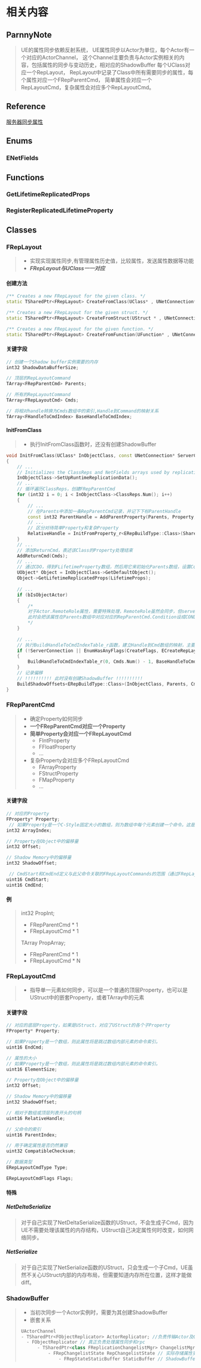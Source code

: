 ﻿# 相关内容 

## ParnnyNote
> UE的属性同步依赖反射系统，
> UE属性同步以Actor为单位，每个Actor有一个对应的ActorChannel，
> 这个Channel主要负责与Actor实例相关的内容，包括属性的同步与变动历史，相对应的ShadowBuffer
> 每个UClass对应一个RepLayout，
> RepLayout中记录了Class中所有需要同步的属性，每个属性对应一个FRepParentCmd，
> 简单属性会对应一个RepLayoutCmd，复杂属性会对应多个RepLayoutCmd。
> 

## Reference
[服务器同步属性](https://zhuanlan.zhihu.com/p/412517987)

## Enums
### ENetFields
    
## Functions
### GetLifetimeReplicatedProps 
### RegisterReplicatedLifetimeProperty

## Classes
### FRepLayout
> * 实现实现属性同步,有管理属性历史值，比较属性，发送属性数据等功能
> * ***FRepLayout与UClass一一对应***
> 
#### 创建方法
``` C++
/** Creates a new FRepLayout for the given class. */
static TSharedPtr<FRepLayout> CreateFromClass(UClass* , UNetConnection* , ECreateRepLayoutFlags);

/** Creates a new FRepLayout for the given struct. */
static TSharedPtr<FRepLayout> CreateFromStruct(UStruct * , UNetConnection* , ECreateRepLayoutFlags);

/** Creates a new FRepLayout for the given function. */
static TSharedPtr<FRepLayout> CreateFromFunction(UFunction* , UNetConnection* , ECreateRepLayoutFlags);
```

#### 关键字段
```c++
// 创建一个Shadow buffer实例需要的内存
int32 ShadowDataBufferSize; 

// 顶层的RepLayoutCommand
TArray<FRepParentCmd> Parents; 

// 所有的RepLayoutCommand
TArray<FRepLayoutCmd> Cmds; 

// 将相对handle转换为Cmds数组中的索引,Handle到Command的映射关系
TArray<FHandleToCmdIndex> BaseHandleToCmdIndex;  
```

#### InitFromClass
> * 执行InitFromClass函数时，还没有创建ShadowBuffer
```c++
void InitFromClass(UClass* InObjectClass, const UNetConnection* ServerConnection, const ECreateRepLayoutFlags CreateFlags)
{
    // ...
    // Initializes the ClassReps and NetFields arrays used by replication.
    InObjectClass->SetUpRuntimeReplicationData();
    // ...
    // 循环遍历ClassReps，创建FRepParentCmd
    for (int32 i = 0; i < InObjectClass->ClassReps.Num(); i++)
    {
        // ...
        // 在Parents中添加一条RepParentCmd记录，并记下下标ParentHandle
        const int32 ParentHandle = AddParentProperty(Parents, Property, ArrayIdx);
        // ...
        // 区分对待简单Property和复杂Property
        RelativeHandle = InitFromProperty_r<ERepBuildType::Class>(SharedParams, StackParams);
    }
    // ...
    // 添加ReturnCmd，表述该Class的Property处理结束
    AddReturnCmd(Cmds);
    // ...
    // 通过CDO，得到FLifetimeProperty数组，然后用它来初始化Parents数组，设置Condition，RepNotifyCondition，RepNotifyNumParams等属性。
    UObject* Object = InObjectClass->GetDefaultObject();
    Object->GetLifetimeReplicatedProps(LifetimeProps);
	
	// ...
	if (bIsObjectActor)
	{
	    /*
	    对于Actor.RemoteRole属性，需要特殊处理，RemoteRole虽然会同步，但server和client的值不同。
	    此时会把该属性在Parents数组中对应对应的RepParentCmd.Condition设成COND_None，并设置ERepParentFlags::IsConditional标记。
	    */
    }
    
    // ...
    // 执行BuildHandleToCmdIndexTable_r函数，建立Handle到Cmd数组的映射，主要因为Array需要特殊处理。
    if (!ServerConnection || EnumHasAnyFlags(CreateFlags, ECreateRepLayoutFlags::MaySendProperties))
    {
        BuildHandleToCmdIndexTable_r(0, Cmds.Num() - 1, BaseHandleToCmdIndex);
    }
    // 记录偏移
	// !!!!!!!!!! 此时没有创建ShadowBuffer !!!!!!!!!!
	BuildShadowOffsets<ERepBuildType::Class>(InObjectClass, Parents, Cmds, ShadowDataBufferSize);
}
```


### FRepParentCmd
> + 确定Property如何同步
> + **一个FRepParentCmd对应一个Property**
> + **简单Property会对应一个FRepLayoutCmd**
>   + FIntProperty
>   + FFloatProperty
>   + ...
> + 复杂Property会对应多个FRepLayoutCmd
>   + FArrayProperty
>   + FStructProperty
>   + FMapProperty
>   + ...
>
#### 关键字段
```c++
// 对应的Property
FProperty* Property; 
 // 如果Property是一个C-Style固定大小的数组，则为数组中每个元素创建一个命令。这是命令表示的数组中的元素的索引。对于非数组属性，这将始终为0。
int32 ArrayIndex; 

// Property在Object中的偏移量
int32 Offset;

// Shadow Memory中的偏移量
int32 ShadowOffset; 

 // CmdStart和CmdEnd定义与此父命令关联的FRepLayoutCommands的范围（通过FRepLayouts Cmd数组中的索引）。
uint16 CmdStart;
uint16 CmdEnd;
```
#### 例
> int32 PropInt;
> * FRepParentCmd * 1
> * FRepLayoutCmd * 1
> 
> TArray<int32> PropArray;
> * FRepParentCmd * 1
> * FRepLayoutCmd * N
> 

### FRepLayoutCmd
> + 指导单一元素如何同步，可以是一个普通的顶层Property，也可以是UStruct中的嵌套Property，或者TArray中的元素
#### 关键字段
```c++
// 对应的底层Property，如果是UStruct，对应了UStruct的各个子Property
FProperty* Property;

// 如果Property是一个数组，则此属性将是跳过数组内部元素的命令索引。
uint16 EndCmd;

// 属性的大小
// 如果Property是一个数组，则此属性将是跳过数组内部元素的命令索引。
uint16 ElementSize;

// Property在Object中的偏移量
int32 Offset;

// Shadow Memory中的偏移量
int32 ShadowOffset;

// 相对于数组或顶层列表开头的句柄
uint16 RelativeHandle;

// 父命令的索引
uint16 ParentIndex;

// 用于确定属性是否仍然兼容
uint32 CompatibleChecksum;

// 数据类型
ERepLayoutCmdType Type;

ERepLayoutCmdFlags Flags;
```
#### 特殊
##### **NetDeltaSerialize**
> 对于自己实现了NetDeltaSerialize函数的UStruct，不会生成子Cmd，因为UE不需要处理该属性的内存结构，UStruct自己决定属性何时改变，如何网络同步。

##### **NetSerialize**
> 对于自己实现了NetSerialize函数的UStruct，只会生成一个子Cmd，UE虽然不关心UStruct内部的内存布局，但需要知道内存所在位置，这样才能做diff。
> 

### ShadowBuffer
> * 当初次同步一个Actor实例时，需要为其创建ShadowBuffer
> * 嵌套关系
> ```c++
> UActorChannel 
> - TSharedPtr<FObjectReplicator> ActorReplicator; //负责传输Actor及Component的属性和RPC，创建一个Actor连接并维护连接。
>   - FObjectReplicator // 真正负责处理属性同步和rpc
>       - TSharedPtr<class FReplicationChangelistMgr> ChangelistMgr // 维护了属性的变动历史，用于确定要属性同步要发送的内容
>           - FRepChangelistState RepChangelistState // 实际存储属性变动历史
>               - FRepStateStaticBuffer StaticBuffer // ShadowBuffer
> ```



